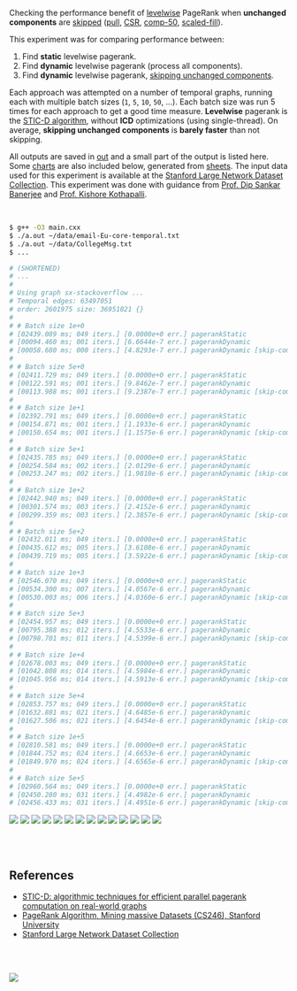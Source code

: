 Checking the performance benefit of [levelwise] PageRank when **unchanged**
**components** are [skipped][skip-comp] ([pull], [CSR], [comp-50], [scaled-fill]).

This experiment was for comparing performance between:
1. Find **static** levelwise pagerank.
2. Find **dynamic** levelwise pagerank (process all components).
3. Find **dynamic** levelwise pagerank, [skipping unchanged components][skip-comp].

Each approach was attempted on a number of temporal graphs, running each with
multiple batch sizes (`1`, `5`, `10`, `50`, ...). Each batch size was run 5
times for each approach to get a good time measure. **Levelwise** pagerank is
the [STIC-D algorithm], without **ICD** optimizations (using single-thread).
On average, **skipping unchanged components** is **barely faster** than not
skipping.

All outputs are saved in [out](out/) and a small part of the output is listed
here. Some [charts] are also included below, generated from [sheets]. The input
data used for this experiment is available at the
[Stanford Large Network Dataset Collection]. This experiment was done with
guidance from [Prof. Dip Sankar Banerjee] and [Prof. Kishore Kothapalli].

<br>

```bash
$ g++ -O3 main.cxx
$ ./a.out ~/data/email-Eu-core-temporal.txt
$ ./a.out ~/data/CollegeMsg.txt
$ ...

# (SHORTENED)
# ...
#
# Using graph sx-stackoverflow ...
# Temporal edges: 63497051
# order: 2601975 size: 36951021 {}
#
# # Batch size 1e+0
# [02439.089 ms; 049 iters.] [0.0000e+0 err.] pagerankStatic
# [00094.460 ms; 001 iters.] [6.6644e-7 err.] pagerankDynamic
# [00058.680 ms; 000 iters.] [4.8293e-7 err.] pagerankDynamic [skip-comp]
#
# # Batch size 5e+0
# [02411.729 ms; 049 iters.] [0.0000e+0 err.] pagerankStatic
# [00122.591 ms; 001 iters.] [9.8462e-7 err.] pagerankDynamic
# [00113.988 ms; 001 iters.] [9.2387e-7 err.] pagerankDynamic [skip-comp]
#
# # Batch size 1e+1
# [02392.791 ms; 049 iters.] [0.0000e+0 err.] pagerankStatic
# [00154.871 ms; 001 iters.] [1.1933e-6 err.] pagerankDynamic
# [00150.654 ms; 001 iters.] [1.1575e-6 err.] pagerankDynamic [skip-comp]
#
# # Batch size 5e+1
# [02435.785 ms; 049 iters.] [0.0000e+0 err.] pagerankStatic
# [00254.584 ms; 002 iters.] [2.0129e-6 err.] pagerankDynamic
# [00253.247 ms; 002 iters.] [1.9810e-6 err.] pagerankDynamic [skip-comp]
#
# # Batch size 1e+2
# [02442.940 ms; 049 iters.] [0.0000e+0 err.] pagerankStatic
# [00301.574 ms; 003 iters.] [2.4152e-6 err.] pagerankDynamic
# [00299.359 ms; 003 iters.] [2.3857e-6 err.] pagerankDynamic [skip-comp]
#
# # Batch size 5e+2
# [02432.011 ms; 049 iters.] [0.0000e+0 err.] pagerankStatic
# [00435.612 ms; 005 iters.] [3.6108e-6 err.] pagerankDynamic
# [00439.719 ms; 005 iters.] [3.5922e-6 err.] pagerankDynamic [skip-comp]
#
# # Batch size 1e+3
# [02546.070 ms; 049 iters.] [0.0000e+0 err.] pagerankStatic
# [00534.300 ms; 007 iters.] [4.0567e-6 err.] pagerankDynamic
# [00530.003 ms; 006 iters.] [4.0360e-6 err.] pagerankDynamic [skip-comp]
#
# # Batch size 5e+3
# [02454.957 ms; 049 iters.] [0.0000e+0 err.] pagerankStatic
# [00795.388 ms; 012 iters.] [4.5533e-6 err.] pagerankDynamic
# [00798.701 ms; 011 iters.] [4.5399e-6 err.] pagerankDynamic [skip-comp]
#
# # Batch size 1e+4
# [02678.003 ms; 049 iters.] [0.0000e+0 err.] pagerankStatic
# [01042.808 ms; 014 iters.] [4.5984e-6 err.] pagerankDynamic
# [01045.956 ms; 014 iters.] [4.5913e-6 err.] pagerankDynamic [skip-comp]
#
# # Batch size 5e+4
# [02853.757 ms; 049 iters.] [0.0000e+0 err.] pagerankStatic
# [01632.881 ms; 021 iters.] [4.6485e-6 err.] pagerankDynamic
# [01627.506 ms; 021 iters.] [4.6454e-6 err.] pagerankDynamic [skip-comp]
#
# # Batch size 1e+5
# [02810.581 ms; 049 iters.] [0.0000e+0 err.] pagerankStatic
# [01844.752 ms; 024 iters.] [4.6653e-6 err.] pagerankDynamic
# [01849.970 ms; 024 iters.] [4.6565e-6 err.] pagerankDynamic [skip-comp]
#
# # Batch size 5e+5
# [02960.564 ms; 049 iters.] [0.0000e+0 err.] pagerankStatic
# [02450.280 ms; 031 iters.] [4.4982e-6 err.] pagerankDynamic
# [02456.433 ms; 031 iters.] [4.4951e-6 err.] pagerankDynamic [skip-comp]
```

[![](https://i.imgur.com/NWamqv3.gif)][sheets]
[![](https://i.imgur.com/hl2tWfj.gif)][sheets]
[![](https://i.imgur.com/enKptOX.gif)][sheets]
[![](https://i.imgur.com/Zvw7Hr5.gif)][sheets]
[![](https://i.imgur.com/7bZF0vq.gif)][sheets]
[![](https://i.imgur.com/qjLJGIX.gif)][sheets]
[![](https://i.imgur.com/U3bQCgA.gif)][sheets]
[![](https://i.imgur.com/c1JKhJQ.gif)][sheets]
[![](https://i.imgur.com/eOcudkl.gif)][sheets]
[![](https://i.imgur.com/o30iBMo.gif)][sheets]
[![](https://i.imgur.com/FztZhlG.gif)][sheets]
[![](https://i.imgur.com/6fTov4F.gif)][sheets]
[![](https://i.imgur.com/CNzIN2F.gif)][sheets]
[![](https://i.imgur.com/6VaG2Zc.gif)][sheets]

<br>
<br>


## References

- [STIC-D: algorithmic techniques for efficient parallel pagerank computation on real-world graphs][STIC-D algorithm]
- [PageRank Algorithm, Mining massive Datasets (CS246), Stanford University](https://www.youtube.com/watch?v=ke9g8hB0MEo)
- [Stanford Large Network Dataset Collection]

<br>
<br>

[![](https://i.imgur.com/YWmqWAg.jpg)](https://www.youtube.com/watch?v=SoiKp2oSUl0)

[Prof. Dip Sankar Banerjee]: https://sites.google.com/site/dipsankarban/
[Prof. Kishore Kothapalli]: https://cstar.iiit.ac.in/~kkishore/
[STIC-D algorithm]: https://www.slideshare.net/SubhajitSahu/sticd-algorithmic-techniques-for-efficient-parallel-pagerank-computation-on-realworld-graphs
[Stanford Large Network Dataset Collection]: http://snap.stanford.edu/data/index.html
[levelwise]: https://github.com/puzzlef/pagerank-monolithic-vs-levelwise
[pull]: https://github.com/puzzlef/pagerank-push-vs-pull
[CSR]: https://github.com/puzzlef/pagerank-class-vs-csr
[comp-50]: https://github.com/puzzlef/pagerank-levelwise-adjust-component-size
[scaled-fill]: https://github.com/puzzlef/pagerank-dynamic-adjust-ranks
[skip-comp]: https://github.com/puzzlef/pagerank-levelwise-dynamic-validate-skip-unchanged-components
[charts]: https://photos.app.goo.gl/1KP6XUnptc78S3bo7
[sheets]: https://docs.google.com/spreadsheets/d/1TBWQkhiI2NZwO5eBAK7qdJ1jafDMiU332fqOVS4V8NM/edit?usp=sharing

